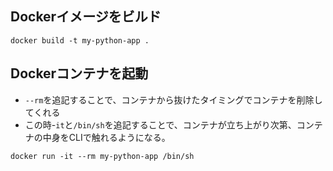 ## Dockerイメージをビルド
`docker build -t my-python-app . `

## Dockerコンテナを起動
- `--rm`を追記することで、コンテナから抜けたタイミングでコンテナを削除してくれる
- この時-`it`と`/bin/sh`を追記することで、コンテナが立ち上がり次第、コンテナの中身をCLIで触れるようになる。

`docker run -it --rm my-python-app /bin/sh`
